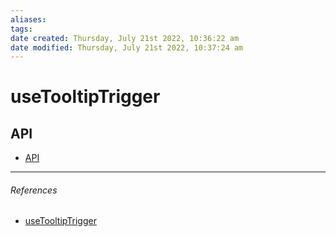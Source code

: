 ```yaml
---
aliases: 
tags: 
date created: Thursday, July 21st 2022, 10:36:22 am
date modified: Thursday, July 21st 2022, 10:37:24 am
---
```


# useTooltipTrigger

## API

- [API](https://react-spectrum.adobe.com/react-aria/useTooltipTrigger.html#api)

---

###### References

- [useTooltipTrigger](https://react-spectrum.adobe.com/react-aria/useTooltipTrigger.html)
